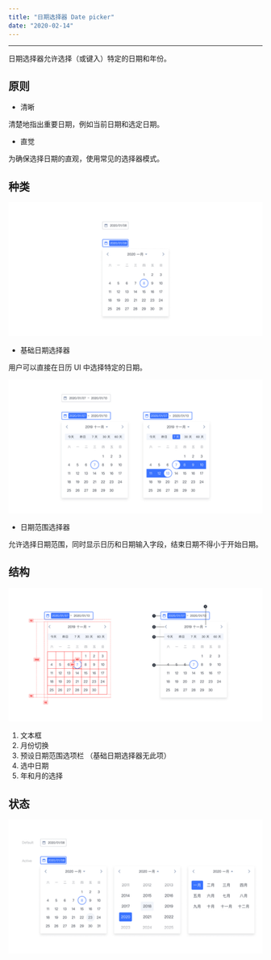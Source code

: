 ```yaml
---
title: "日期选择器 Date picker"
date: "2020-02-14"
---
```


---

日期选择器允许选择（或键入）特定的日期和年份。

## 原则

- 清晰

清楚地指出重要日期，例如当前日期和选定日期。

- 直觉

为确保选择日期的直观，使用常见的选择器模式。

## 种类

![date-picker-1](./date-picker-1.jpg)

- 基础日期选择器

用户可以直接在日历 UI 中选择特定的日期。

![date-picker-2](./date-picker-2.jpg)

- 日期范围选择器

允许选择日期范围，同时显示日历和日期输入字段，结束日期不得小于开始日期。

## 结构

![date-picker-3](./date-picker-3.jpg)

1. 文本框
2. 月份切换
3. 预设日期范围选项栏 （基础日期选择器无此项）
4. 选中日期
5. 年和月的选择

## 状态

![date-picker-4](./date-picker-4.jpg)

